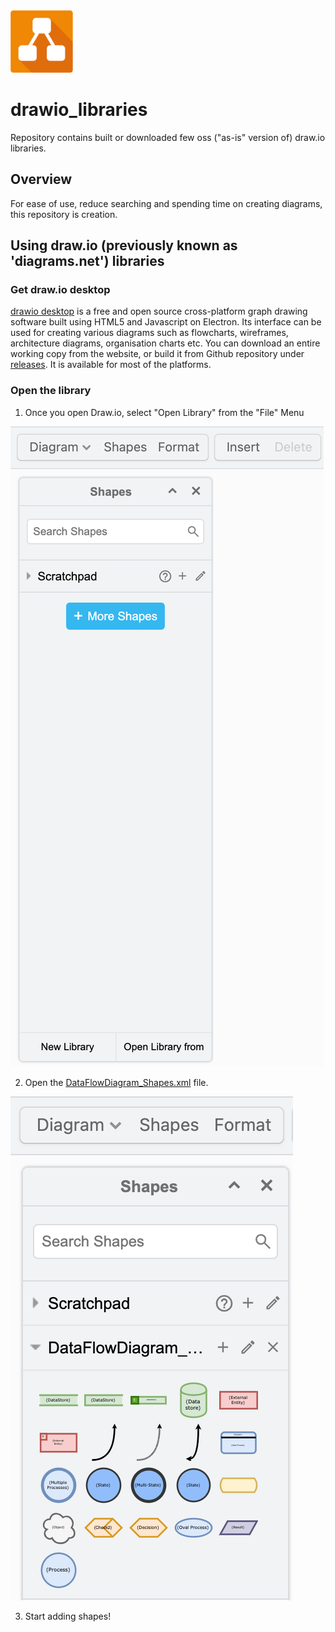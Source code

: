 <img src="https://github.com/SaumilP/drawio_libraries/blob/main/Docs/drawio-logo.png?raw=true" width="100" height="100">

# drawio_libraries
Repository contains built or downloaded few oss ("as-is" version of) draw.io libraries.

## Overview
For ease of use, reduce searching and spending time on creating diagrams, this repository is creation.

## Using draw.io (previously known as 'diagrams.net') libraries

### Get draw.io desktop
[drawio desktop](https://www.drawio.com/) is a free and open source cross-platform graph drawing software built using HTML5 and Javascript on Electron. Its interface can be used for creating various diagrams such as flowcharts, wireframes, architecture diagrams, organisation charts etc. You can download an entire working copy from the website, or build it from Github repository under [releases](https://github.com/jgraph/drawio-desktop/releases). It is available for most of the platforms.

### Open the library
1. Once you open Draw.io, select "Open Library" from the "File" Menu 

![open_libraries](https://github.com/SaumilP/drawio_libraries/blob/main/Docs/drawio_open_lib.png?raw=true)

2. Open the [DataFlowDiagram_Shapes.xml](DataFlowDiagram_Shapes.xml) file.

![dfd_library](https://github.com/SaumilP/drawio_libraries/blob/main/Docs/dfd_library_snippet.png?raw=true)

3. Start adding shapes!
